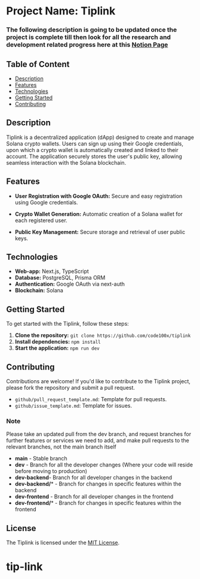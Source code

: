 # Project Name: Tiplink

### The following description is going to be updated once the project is complete till then look for all the research and development related progress here at this [Notion Page](https://axatbhardwaj.notion.site/Tiplink-47ebac1bab1b484d89fc5476c9860202?pvs=4)

## Table of Content

- [Description](https://github.com/code100x/tiplink#description)
- [Features](https://github.com/code100x/tiplink#features)
- [Technologies](https://github.com/code100x/tiplink#technologies)
- [Getting Started](https://github.com/code100x/tiplink#getting-started)
- [Contributing](https://github.com/code100x/tiplink#contributing)

## Description

Tiplink is a decentralized application (dApp) designed to create and manage Solana crypto wallets. Users can sign up using their Google credentials, upon which a crypto wallet is automatically created and linked to their account. The application securely stores the user's public key, allowing seamless interaction with the Solana blockchain.

## Features

- **User Registration with Google OAuth:** Secure and easy registration using Google credentials.

- **Crypto Wallet Generation:** Automatic creation of a Solana wallet for each registered user.

- **Public Key Management:** Secure storage and retrieval of user public keys.

## Technologies

- **Web-app:** Next.js, TypeScript
- **Database:** PostgreSQL, Prisma ORM
- **Authentication:** Google OAuth via next-auth
- **Blockchain:** Solana

## Getting Started

To get started with the Tiplink, follow these steps:

1. **Clone the repository:** `git clone https://github.com/code100x/tiplink`
2. **Install dependencies:** `npm install`
3. **Start the application:** `npm run dev`

## Contributing

Contributions are welcome! If you'd like to contribute to the Tiplink project, please fork the repository and submit a pull request.

- `github/pull_request_template.md`: Template for pull requests.
- `github/issue_template.md`: Template for issues.

### Note

Please take an updated pull from the dev branch, and request branches for further features or services we need to add, and make pull requests to the relevant branches, not the main branch itself

- **main** - Stable branch
- **dev** - Branch for all the developer changes (Where your code will reside before moving to production)
- **dev-backend**- Branch for all developer changes in the backend
- **dev-backend/*** - Branch for changes in specific features within the backend 
- **dev-frontend** - Branch for all developer changes in the frontend
- **dev-frontend/*** - Branch for changes in specific features within the frontend

## License

The Tiplink is licensed under the [MIT License](https://opensource.org/licenses/MIT).
# tip-link
